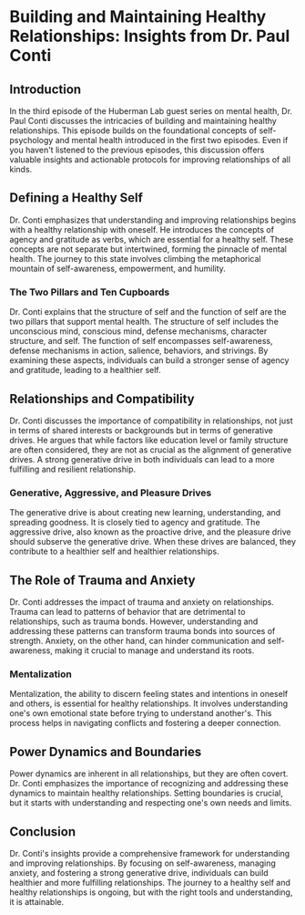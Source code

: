 # Building and Maintaining Healthy Relationships: Insights from Dr. Paul Conti

## Introduction

In the third episode of the Huberman Lab guest series on mental health, Dr. Paul Conti discusses the intricacies of building and maintaining healthy relationships. This episode builds on the foundational concepts of self-psychology and mental health introduced in the first two episodes. Even if you haven't listened to the previous episodes, this discussion offers valuable insights and actionable protocols for improving relationships of all kinds.

## Defining a Healthy Self

Dr. Conti emphasizes that understanding and improving relationships begins with a healthy relationship with oneself. He introduces the concepts of agency and gratitude as verbs, which are essential for a healthy self. These concepts are not separate but intertwined, forming the pinnacle of mental health. The journey to this state involves climbing the metaphorical mountain of self-awareness, empowerment, and humility.

### The Two Pillars and Ten Cupboards

Dr. Conti explains that the structure of self and the function of self are the two pillars that support mental health. The structure of self includes the unconscious mind, conscious mind, defense mechanisms, character structure, and self. The function of self encompasses self-awareness, defense mechanisms in action, salience, behaviors, and strivings. By examining these aspects, individuals can build a stronger sense of agency and gratitude, leading to a healthier self.

## Relationships and Compatibility

Dr. Conti discusses the importance of compatibility in relationships, not just in terms of shared interests or backgrounds but in terms of generative drives. He argues that while factors like education level or family structure are often considered, they are not as crucial as the alignment of generative drives. A strong generative drive in both individuals can lead to a more fulfilling and resilient relationship.

### Generative, Aggressive, and Pleasure Drives

The generative drive is about creating new learning, understanding, and spreading goodness. It is closely tied to agency and gratitude. The aggressive drive, also known as the proactive drive, and the pleasure drive should subserve the generative drive. When these drives are balanced, they contribute to a healthier self and healthier relationships.

## The Role of Trauma and Anxiety

Dr. Conti addresses the impact of trauma and anxiety on relationships. Trauma can lead to patterns of behavior that are detrimental to relationships, such as trauma bonds. However, understanding and addressing these patterns can transform trauma bonds into sources of strength. Anxiety, on the other hand, can hinder communication and self-awareness, making it crucial to manage and understand its roots.

### Mentalization

Mentalization, the ability to discern feeling states and intentions in oneself and others, is essential for healthy relationships. It involves understanding one's own emotional state before trying to understand another's. This process helps in navigating conflicts and fostering a deeper connection.

## Power Dynamics and Boundaries

Power dynamics are inherent in all relationships, but they are often covert. Dr. Conti emphasizes the importance of recognizing and addressing these dynamics to maintain healthy relationships. Setting boundaries is crucial, but it starts with understanding and respecting one's own needs and limits.

## Conclusion

Dr. Conti's insights provide a comprehensive framework for understanding and improving relationships. By focusing on self-awareness, managing anxiety, and fostering a strong generative drive, individuals can build healthier and more fulfilling relationships. The journey to a healthy self and healthy relationships is ongoing, but with the right tools and understanding, it is attainable.